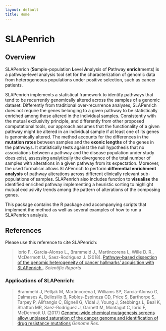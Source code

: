 ```yaml
---
layout: default
title: Home
---
```


# SLAPenrich

## Overview

SLAPenrich (**S**ample-population **L**evel **A**nalysis of **P**athway **enrich**ments) is a pathway-level analysis tool set for the characterization of genomic data from heterogeneous populations under positive selection, such as cancer patients.

SLAPenrich implements a statistical framework to identify pathways that tend to be recurrently genomically altered across the samples of a genomic dataset. Differently from traditional over-recurrence analyses, SLAPenrich does not require the genes belonging to a given pathway to be statistically enriched among those altered in the individual samples. Consistently with the mutual exclusivity principle, and differently from other proposed computational tools, our approach assumes that the functionality of a given pathway might be altered in an individual sample if at least one of its genes is genomically altered. The method accounts for the differences in the **mutation rates** between samples and the **exonic lengths** of the genes in the pathways. It statistically tests against the null hypothesis that no associations between a pathway and the disease population under study does exist, assessing analytically the divergence of the total number of samples with alterations in a given pathway from its expectation. Moreover, the used formalism allows SLAPenrich to perform **differential enrichment analysis** of pathway alterations across different clinically relevant sub-populations of samples. SLAPenrich also includes function to **visualise** the identified enriched pathway implementing a heuristic sorting to highlight mutual exclusivity trends among the pattern of alterations of the composing genes.

This package contains the R package and accompanying scripts that implement the method as well as several examples of how to run a SLAPenrich analysis.

## References
Please use this reference to cite SLAPenrich:
>  Iorio F., Garcia-Alonso L., Brammeld J., Martincorena I., Wille D. R.,  McDermott U.,  Saez-Rodriguez J. (2018). [Pathway-based dissection of the genomic heterogeneity of cancer hallmarks’ acquisition with SLAPenrich.](http://europepmc.org/abstract/MED/29713020). _Scientific Reports_
   

### Applications of SLAPenrich:

 > Brammeld J, Petljak M, Martincorena I, Williams SP, Garcia-Alonso G, Dalmases A, Bellosillo B, Robles-Espinoza CD, Price S, Barthorpe S, Tarpey P, Alifrangis C, Bignell G, Vidal J, Young J, Stebbings L, Beal K, Stratton MR, Saez-Rodriguez J, Garnett M, Montagut C, Iorio F, McDermott U. (2017) [Genome-wide chemical mutagenesis screens allow unbiased saturation of the cancer genome and identification of drug resistance mutations](http://genome.cshlp.org/content/early/2017/03/15/gr.213546.116.abstract?cited-by=yes&legid=genome;gr.213546.116v2) _Genome Res._


